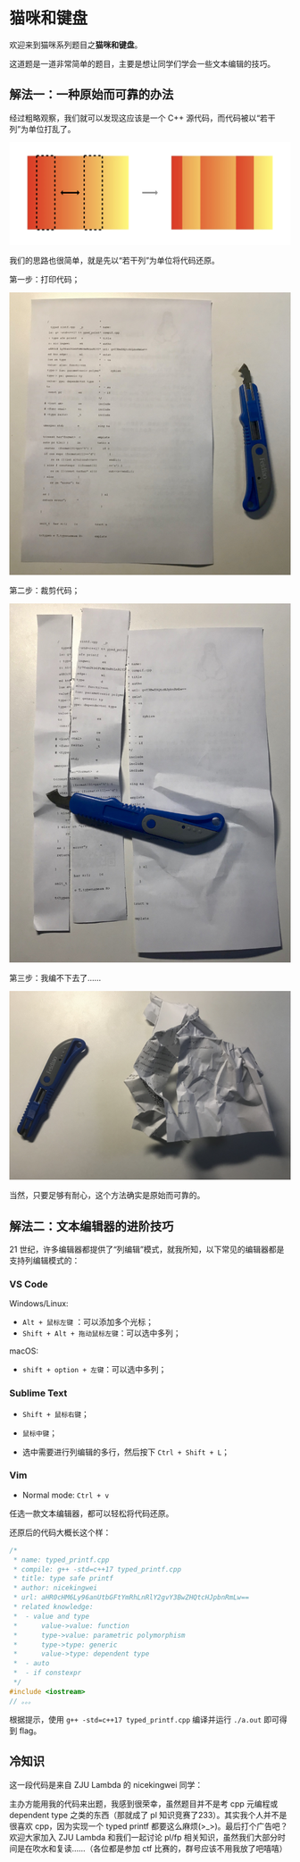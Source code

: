 # 猫咪和键盘

欢迎来到猫咪系列题目之**猫咪和键盘**。

这道题是一道非常简单的题目，主要是想让同学们学会一些文本编辑的技巧。

## 解法一：一种原始而可靠的办法

经过粗略观察，我们就可以发现这应该是一个 C++ 源代码，而代码被以“若干列”为单位打乱了。

![image-20181016012607646](images/image-20181016012607646.png)

我们的思路也很简单，就是先以“若干列”为单位将代码还原。

第一步：打印代码；

 ![image-20181016012829431](images/image-20181016012829431.png)

第二步：裁剪代码；

![image-20181016012937555](images/image-20181016012937555.png)

第三步：我编不下去了……

![image-20181016013016568](images/image-20181016013016568.png)

当然，只要足够有耐心，这个方法确实是原始而可靠的。

## 解法二：文本编辑器的进阶技巧

21 世纪，许多编辑器都提供了“列编辑”模式，就我所知，以下常见的编辑器都是支持列编辑模式的：

### VS Code

Windows/Linux:

- `Alt + 鼠标左键` ：可以添加多个光标；
- `Shift + Alt + 拖动鼠标左键`：可以选中多列；

macOS:

- `shift + option + 左键`：可以选中多列；

### Sublime Text

- `Shift + 鼠标右键`；
- `鼠标中键`；

- 选中需要进行列编辑的多行，然后按下 `Ctrl + Shift + L`；

### Vim

- Normal mode: `Ctrl + v`

任选一款文本编辑器，都可以轻松将代码还原。

还原后的代码大概长这个样：

```cpp
/*
 * name: typed_printf.cpp
 * compile: g++ -std=c++17 typed_printf.cpp
 * title: type safe printf
 * author: nicekingwei
 * url: aHR0cHM6Ly96anUtbGFtYmRhLnRlY2gvY3BwZHQtcHJpbnRmLw==
 * related knowledge:
 *  - value and type
 *      value->value: function
 *      type->value: parametric polymorphism
 *      type->type: generic
 *      value->type: dependent type
 *  - auto
 *  - if constexpr
 */
#include <iostream>
// 。。。
```

根据提示，使用 `g++ -std=c++17 typed_printf.cpp` 编译并运行 `./a.out` 即可得到 flag。

## 冷知识

这一段代码是来自 ZJU Lambda 的 nicekingwei 同学：

主办方能用我的代码来出题，我感到很荣幸，虽然题目并不是考 cpp 元编程或 dependent type 之类的东西（那就成了 pl 知识竞赛了233）。其实我个人并不是很喜欢 cpp，因为实现一个 typed printf 都要这么麻烦(>_>)。最后打个广告吧？欢迎大家加入 ZJU Lambda 和我们一起讨论 pl/fp 相关知识，虽然我们大部分时间是在吹水和复读……（各位都是参加 ctf 比赛的，群号应该不用我放了吧嘻嘻）